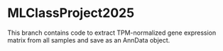 # MLClassProject2025

This branch contains code to extract TPM-normalized gene expression matrix from all samples and save as an AnnData object.
